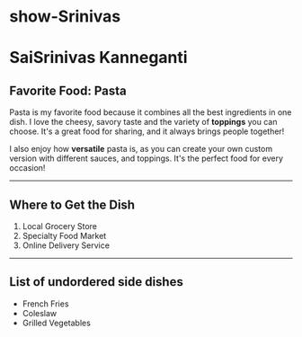 # show-Srinivas
# SaiSrinivas Kanneganti

## Favorite Food: Pasta

Pasta is my favorite food because it combines all the best ingredients in one dish. I love the cheesy, savory taste and the variety of **toppings** you can choose. It's a great food for sharing, and it always brings people together!

I also enjoy how **versatile** pasta is, as you can create your own custom version with different  sauces, and toppings. It's the perfect food for every occasion!

  * * *

  ## Where to Get the Dish
   1. Local Grocery Store
   2. Specialty Food Market
   3. Online Delivery Service
_ _ _
  ## List of undordered side dishes

- French Fries
- Coleslaw
- Grilled Vegetables

